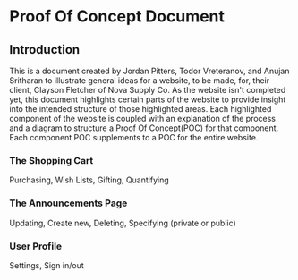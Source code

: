 # Proof Of Concept Document
## Introduction
This is a document created by Jordan Pitters, Todor Vreteranov, and Anujan Sritharan to illustrate general ideas for a website, to be made, for, their client, Clayson Fletcher of Nova Supply Co. As the website isn't completed yet, this document highlights certain parts of the website to provide insight into the intended structure of those highlighted areas. Each highlighted component of the website is coupled with an explanation of the process and a diagram to structure a Proof Of Concept(POC) for that component. Each component POC supplements to a POC for the entire website.

### The Shopping Cart
Purchasing, Wish Lists, Gifting, Quantifying

### The Announcements Page
Updating, Create new, Deleting, Specifying (private or public)

### User Profile
Settings, Sign in/out
